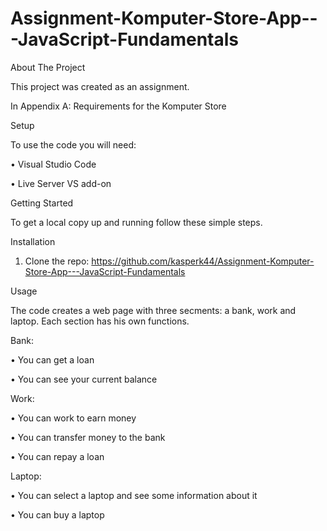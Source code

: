 # Assignment-Komputer-Store-App---JavaScript-Fundamentals

About The Project

This project was created as an assignment.

In Appendix A: Requirements for the Komputer Store

Setup

To use the code you will need:

•	Visual Studio Code

•	Live Server VS add-on 

Getting Started

To get a local copy up and running follow these simple steps.

Installation

1.	Clone the repo: https://github.com/kasperk44/Assignment-Komputer-Store-App---JavaScript-Fundamentals

Usage

The code creates a web page with three secments: a bank, work and laptop. Each section has his own functions. 

Bank:

•	You can get a loan

•	You can see your current balance

Work:

•	You can work to earn money

•	You can transfer money to the bank

•	You can repay a loan

Laptop:

•	You can select a laptop and see some information about it

•	You can buy a laptop


